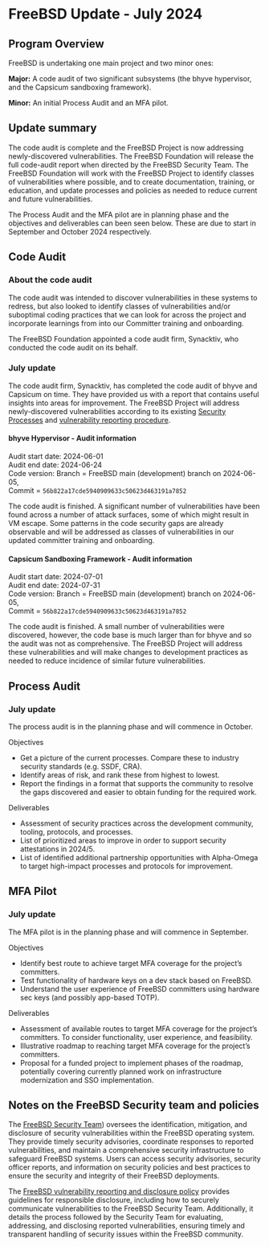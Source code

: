 # FreeBSD Update - July 2024

## Program Overview
FreeBSD is undertaking one main project and two minor ones:

**Major:** A code audit of two significant subsystems (the bhyve hypervisor, and the Capsicum sandboxing framework).

**Minor:** An initial Process Audit and an MFA pilot.

## Update summary
The code audit is complete and the FreeBSD Project is now addressing newly-discovered vulnerabilities. The FreeBSD Foundation will release the full code-audit report when directed by the FreeBSD Security Team. The FreeBSD Foundation will work with the FreeBSD Project to identify classes of vulnerabilities where possible, and to create documentation, training, or education, and update processes and policies as needed to reduce current and future vulnerabilities.

The Process Audit and the MFA pilot are in planning phase and the objectives and deliverables can been seen below. These are due to start in September and October 2024 respectively.

## Code Audit

### About the code audit
The code audit was intended to discover vulnerabilities in these systems to
redress, but also looked to identify classes of vulnerabilities and/or
suboptimal coding practices that we can look for across the project and
incorporate learnings from into our Committer training and onboarding.

The FreeBSD Foundation appointed a code audit firm, Synacktiv, who conducted the code audit on its behalf.

### July update
The code audit firm, Synacktiv, has completed the code audit of bhyve and Capsicum on time. They have provided us with a report that contains useful insights into
areas for improvement. The FreeBSD Project will address newly-discovered vulnerabilities according to its existing [Security Processes](https://www.freebsd.org/security/) and [vulnerability reporting procedure](https://www.freebsd.org/security/reporting/).

#### bhyve Hypervisor - Audit information

Audit start date: 	2024-06-01  
Audit end date: 	2024-06-24  
Code version:		Branch = FreeBSD main (development) branch on 2024-06-05,  
                    Commit = `56b822a17cde5940909633c50623d463191a7852`

The code audit is finished. A significant number of vulnerabilities have been
found across a number of attack surfaces, some of which might result in VM
escape. Some patterns in the code security gaps are already observable and will
be addressed as classes of vulnerabilities in our updated committer training
and onboarding.

#### Capsicum Sandboxing Framework - Audit information

Audit start date: 	2024-07-01  
Audit end date: 	2024-07-31  
Code version:		Branch = FreeBSD main (development) branch on 2024-06-05,  
                    Commit = `56b822a17cde5940909633c50623d463191a7852`

The code audit is finished. A small number of vulnerabilities were discovered, however, the code base is much larger than for bhyve and so the audit was not as comprehensive. The FreeBSD Project will address these vulnerabilities and will make changes to development practices as needed to reduce incidence of similar future vulnerabilities. 

## Process Audit 
### July update

The process audit is in the planning phase and will commence in October. 

Objectives

- Get a picture of the current processes. Compare these to industry security standards (e.g. SSDF, CRA).
- Identify areas of risk, and rank these from highest to lowest.
- Report the findings in a format that supports the community to resolve the gaps discovered and easier to obtain funding for the required work.

Deliverables
- Assessment of security practices across the development community, tooling, protocols, and processes.
- List of prioritized areas to improve in order to support security attestations in 2024/5.
- List of identified additional partnership opportunities with Alpha-Omega to target high-impact processes and protocols for improvement.


## MFA Pilot 
### July update

The MFA pilot is in the planning phase and will commence in September.

Objectives
- Identify best route to achieve target MFA coverage for the project’s committers.
- Test functionality of hardware keys on a dev stack based on FreeBSD.
- Understand the user experience of FreeBSD committers using hardware sec keys (and possibly app-based TOTP).

Deliverables
- Assessment of available routes to target MFA coverage for the project’s committers. To consider functionality, user experience, and feasibility. 
- Illustrative roadmap to reaching target MFA coverage for the project’s committers.
- Proposal for a funded project to implement phases of the roadmap, potentially covering currently planned work on infrastructure modernization and SSO implementation.

## Notes on the FreeBSD Security team and policies

The [FreeBSD Security Team](https://www.freebsd.org/administration/#t-secteam)) oversees the identification, mitigation, and disclosure of security vulnerabilities within the FreeBSD operating system. They provide timely security advisories, coordinate responses to reported vulnerabilities, and maintain a comprehensive security infrastructure to safeguard FreeBSD systems. Users can access security advisories, security officer reports, and information on security policies and best practices to ensure the security and integrity of their FreeBSD deployments.

The [FreeBSD vulnerability reporting and disclosure policy](https://www.freebsd.org/security/reporting/) provides guidelines for responsible disclosure, including how to securely communicate vulnerabilities to the FreeBSD Security Team. Additionally, it details the process followed by the Security Team for evaluating, addressing, and disclosing reported vulnerabilities, ensuring timely and transparent handling of security issues within the FreeBSD community. 

